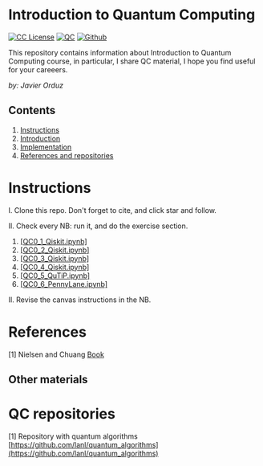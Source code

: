# Introduction to Quantum Computing
[license-badge]: https://img.shields.io/badge/License-CC-orange
[license]: https://creativecommons.org/licenses/by-nc-sa/3.0/deed.en
[![CC License][license-badge]][license]
[![QC](https://img.shields.io/badge/downloads-QC-green)](https://github.com/jaorduz/IntroQuantumCompu)
[![Github](https://img.shields.io/badge/jaorduz-repos-blue)](https://github.com/jaorduz/)

This repository contains information about Introduction to Quantum Computing course, in particular, I share QC material, I hope you find useful for your careeers.

*by: Javier Orduz*

## Contents
1. [Instructions](#instructions)
1. [Introduction](#intro)
1. [Implementation](#implementation)
1. [References and repositories](#references)


# Instructions<a name="instructions"></a>

I. Clone this repo. Don't forget to cite, and click star and follow.


II. Check every NB: run it, and do the exercise section.

1. [[QC0_1_Qiskit.ipynb]](#/NB_1/QC0_1_Qiskit.ipynb)
2. [[QC0_2_Qiskit.ipynb]](#/NB_1/QC0_2_Qiskit.ipynb)
3. [[QC0_3_Qiskit.ipynb]](#/NB_1/QC0_3_Qiskit.ipynb)
4. [[QC0_4_Qiskit.ipynb]](#/NB_1/QC0_4_Qiskit.ipynb)
5. [[QC0_5_QuTiP.ipynb]](#/NB_1/QC0_5_QuTiP.ipynb)
6. [[QC0_6_PennyLane.ipynb]](#/NB_1/QC0_6_PennyLane.ipynb)



II. Revise the canvas instructions in the NB.


# References<a name="references"></a>

[1] Nielsen and Chuang [Book](https://tinyurl.com/y842t3ck)




## Other materials

# QC repositories

[1] Repository with quantum algorithms [https://github.com/lanl/quantum_algorithms](https://github.com/lanl/quantum_algorithms)
